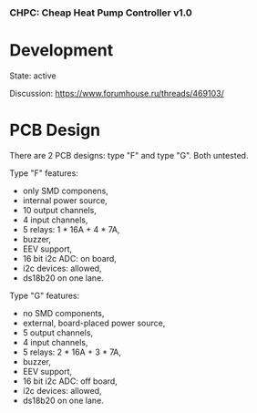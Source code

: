 ### CHPC: Cheap Heat Pump Controller v1.0

# Development

State: active

Discussion: https://www.forumhouse.ru/threads/469103/

# PCB Design

There are 2 PCB designs: type "F" and type "G".
Both untested.

Type "F" features:
- only SMD componens,
- internal power source,
- 10 output channels,
- 4 input channels,
- 5 relays: 1 * 16A + 4 * 7A,
- buzzer,
- EEV support,
- 16 bit i2c ADC: on board,
- i2c devices: allowed, 
- ds18b20 on one lane.

Type "G" features:
- no SMD components,
- external, board-placed power source,
- 5 output channels,
- 4 input channels,
- 5 relays: 2 * 16A + 3 * 7A,
- buzzer,
- EEV support,
- 16 bit i2c ADC: off board,
- i2c devices: allowed,
- ds18b20 on one lane.

